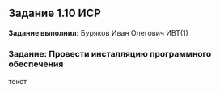 ## Задание 1.10 ИСР

**Задание выполнил:** Буряков Иван Олегович ИВТ(1)

### Задание: Провести инсталляцию программного обеспечения

текст
